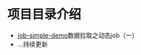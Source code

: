 # 项目目录介绍

 -  [job-simple-demo]([job-simple-demo](https://editor.csdn.net/md?articleId=117390897))数据拉取之动态job（一）
 - ...持续更新
